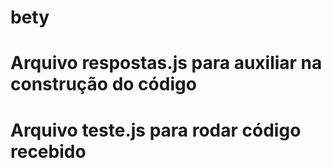 # bety

# Arquivo respostas.js para auxiliar na construção do código
# Arquivo teste.js para rodar código recebido